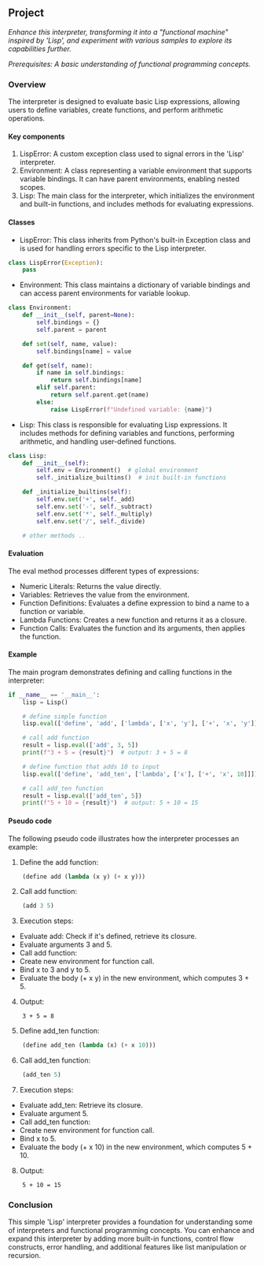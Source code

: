 
## Project

*Enhance this interpreter, transforming it into a "functional machine" inspired by 'Lisp',
and experiment with various samples to explore its capabilities further.*

*Prerequisites: A basic understanding of functional programming concepts.*

### Overview

The interpreter is designed to evaluate basic Lisp expressions, allowing users to define
variables, create functions, and perform arithmetic operations.

#### Key components

1. LispError: A custom exception class used to signal errors in the 'Lisp' interpreter.
2. Environment: A class representing a variable environment that supports variable bindings.
   It can have parent environments, enabling nested scopes.
3. Lisp: The main class for the interpreter, which initializes the environment and built-in
   functions, and includes methods for evaluating expressions.

#### Classes

* LispError: This class inherits from Python's built-in Exception class and is used for
  handling errors specific to the Lisp interpreter.

```python
class LispError(Exception):
    pass
```

* Environment: This class maintains a dictionary of variable bindings and can access parent
  environments for variable lookup.

```python
class Environment:
    def __init__(self, parent=None):
        self.bindings = {}
        self.parent = parent

    def set(self, name, value):
        self.bindings[name] = value

    def get(self, name):
        if name in self.bindings:
            return self.bindings[name]
        elif self.parent:
            return self.parent.get(name)
        else:
            raise LispError(f"Undefined variable: {name}")
```

* Lisp: This class is responsible for evaluating Lisp expressions. It includes methods for
  defining variables and functions, performing arithmetic, and handling user-defined functions.

```python
class Lisp:
    def __init__(self):
        self.env = Environment()  # global environment
        self._initialize_builtins()  # init built-in functions

    def _initialize_builtins(self):
        self.env.set('+', self._add)
        self.env.set('-', self._subtract)
        self.env.set('*', self._multiply)
        self.env.set('/', self._divide)

    # other methods ..
```

#### Evaluation

The eval method processes different types of expressions:

* Numeric Literals: Returns the value directly.
* Variables: Retrieves the value from the environment.
* Function Definitions: Evaluates a define expression to bind a name to a function or variable.
* Lambda Functions: Creates a new function and returns it as a closure.
* Function Calls: Evaluates the function and its arguments, then applies the function.

#### Example

The main program demonstrates defining and calling functions in the interpreter:

```python
if __name__ == '__main__':
    lisp = Lisp()

    # define simple function
    lisp.eval(['define', 'add', ['lambda', ['x', 'y'], ['+', 'x', 'y']]])

    # call add function
    result = lisp.eval(['add', 3, 5])
    print(f"3 + 5 = {result}")  # output: 3 + 5 = 8

    # define function that adds 10 to input
    lisp.eval(['define', 'add_ten', ['lambda', ['x'], ['+', 'x', 10]]])

    # call add_ten function
    result = lisp.eval(['add_ten', 5])
    print(f"5 + 10 = {result}")  # output: 5 + 10 = 15
```

#### Pseudo code

The following pseudo code illustrates how the interpreter processes an example:

1. Define the add function:

```lisp
    (define add (lambda (x y) (+ x y)))
```

2. Call add function:

```lisp
    (add 3 5)
```

3. Execution steps:
* Evaluate add: Check if it's defined, retrieve its closure.
* Evaluate arguments 3 and 5.
* Call add function:
* Create new environment for function call.
* Bind x to 3 and y to 5.
* Evaluate the body (+ x y) in the new environment, which computes 3 + 5.

4. Output:

```
    3 + 5 = 8
```

5. Define add_ten function:

```lisp
    (define add_ten (lambda (x) (+ x 10)))
```

6. Call add_ten function:

```lisp
    (add_ten 5)
```

7. Execution steps:
* Evaluate add_ten: Retrieve its closure.
* Evaluate argument 5.
* Call add_ten function:
* Create new environment for function call.
* Bind x to 5.
* Evaluate the body (+ x 10) in the new environment, which computes 5 + 10.

8. Output:

```
    5 + 10 = 15
```


### Conclusion

This simple 'Lisp' interpreter provides a foundation for understanding some of
interpreters and functional programming concepts. You can enhance and expand this
interpreter by adding more built-in functions, control flow constructs, error
handling, and additional features like list manipulation or recursion.
